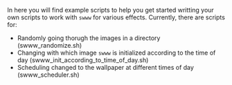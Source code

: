 In here you will find example scripts to help you get started writting your own
scripts to work with `swww` for various effects. Currently, there are scripts
for:

  * Randomly going thorugh the images in a directory (swww_randomize.sh)
  * Changing with which image `swww` is initialized according to the time of day
  (swww_init_according_to_time_of_day.sh)
  * Scheduling changed to the wallpaper at different times of day
  (swww_scheduler.sh)
